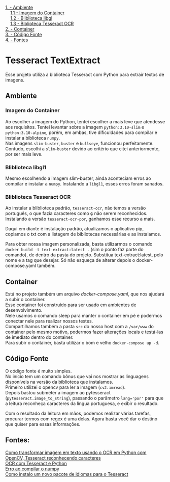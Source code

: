 [1. - Ambiente](#ambiente)</br>
&nbsp;&nbsp;&nbsp;&nbsp;[1.1 - Imagem do Container](#imagem-do-container)</br>
&nbsp;&nbsp;&nbsp;&nbsp;[1.2 - Bliblioteca libgl](#bliblioteca-libgl1)</br>
&nbsp;&nbsp;&nbsp;&nbsp;[1.3 - Biblioteca Tesseract OCR](#bliblioteca-tesseract-ocr)</br>
[2. - Container](#container)</br>
[3. - Código Fonte](#código-fonte)</br>
[4. - Fontes](#fontes)</br>

# Tesseract TextExtract
Esse projeto utiliza a biblioteca Tesseract com Python para extrair textos de imagens.

## Ambiente
### Imagem do Container
Ao escolher a imagem do Python, tentei escolher a mais leve que atendesse aos requisitos.
Tentei levantar sobre a imagem `python:3.10-slim` e `python:3.10-alpine`, porém, em ambas, tive dificuldades para compilar e instalar a biblioteca `numpy`.</br>
Nas imagens `slim-buster`, `buster` e `bullseye`, funcionou perfeitamente. Contudo, escolhi a `slim-buster` devido ao critério que citei anteriormente, por ser mais leve.
### Bliblioteca libgl1
Mesmo escolhendo a imagem slim-buster, ainda aconteciam erros ao compilar e instalar a `numpy`. Instalando a `libgl1`, esses erros foram sanados.
### Bliblioteca Tesseract OCR
Ao instalar a bliblioteca padrão, `tesseract-ocr`, não temos a versão português, o que fazia caracteres como **ç** não serem reconhecidos. Instalando a versão `tesseract-ocr-por`, ganhamos esse recurso a mais.

Daqui em diante é instalação padrão, atualizamos o aplicativo pip, copiamos o txt com a listagem de bibliotecas necessárias e as instalamos.

Para obter nossa imagem personalizada, basta utilizarmos o comando `docker build -t text-extract:latest .` (sim o ponto faz parte do comando), de dentro da pasta do projeto.
Substitua text-extract:latest, pelo nome e a tag que desejar. Só não esqueça de alterar depois o docker-compose.yaml também.

## Container
Está no projeto também um arquivo *docker-compose.yaml*, que nos ajudará a subir o container.</br>
Esse container foi construído para ser usado em ambientes de desenvolvimento.</br>
Nele usamos o comando sleep para manter o container em pé e podermos conectar nele para realizar nossos testes.</br>
Compartilhamos também a pasta `src` do nosso host com a `/var/www` do container pelo mesmo motivo, podermos fazer alterações locais e testá-las de imediato dentro do container.</br>
Para subir o container, basta utilizar o bom e velho `docker-compose up -d`.

## Código Fonte
O código fonte é muito simples.</br>
No início tem um comando bônus que vai nos mostrar as linguagens disponíveis na versão da biblioteca que instalamos.</br>
Primeiro utilizei o opencv para ler a imagem (`cv2.imread`).</br>
Depois bastou submeter a imagem ao pytesseract (`pytesseract.image_to_string`), passando o parâmetro `lang='por'` para que a leitura reconheça caracteres da língua portuguesa, e exibir o resultado.

Com o resultado da leitura em mãos, podemos realizar várias tarefas, procurar termos com regex é uma delas. Agora basta você dar o destino que quiser para essas informações.

## Fontes:
[Como transformar imagem em texto usando o OCR em Python com OpenCV, Tesseract reconhecendo caracteres](https://youtu.be/GMqFZ7f0dy4)</br>
[OCR com Tesseract e Python](https://youtu.be/MfKvjWrcdaY)</br>
[Erro ao compilar o numpy](https://stackoverflow.com/questions/55313610/importerror-libgl-so-1-cannot-open-shared-object-file-no-such-file-or-directo)</br>
[Como instalo um novo pacote de idiomas para o Tesseract](https://sobrelinux.info/questions/13937/how-do-i-install-a-new-language-pack-for-tesseract-on-16-04)</br>